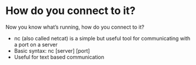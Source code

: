 # How do you connect to it?

Now you know what’s running, how do you connect to it?

- nc (also called netcat) is a simple but useful tool for communicating with a port on a server
- Basic syntax: nc [server] [port]
- Useful for text based communication